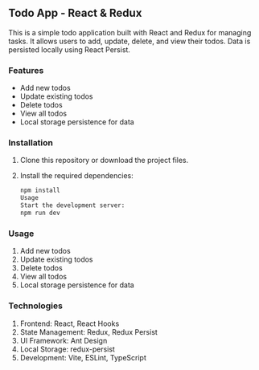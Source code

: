 ## Todo App - React & Redux

This is a simple todo application built with React and Redux for managing tasks. It allows users to add, update, delete, and view their todos. Data is persisted locally using React Persist.

### Features

- Add new todos
- Update existing todos
- Delete todos
- View all todos
- Local storage persistence for data

### Installation

1. Clone this repository or download the project files.
2. Install the required dependencies:

   ```bash
   npm install
   Usage
   Start the development server:
   npm run dev
   ```

### Usage

1. Add new todos
2. Update existing todos
3. Delete todos
4. View all todos
5. Local storage persistence for data

### Technologies

1. Frontend: React, React Hooks
2. State Management: Redux, Redux Persist
3. UI Framework: Ant Design
4. Local Storage: redux-persist
5. Development: Vite, ESLint, TypeScript
